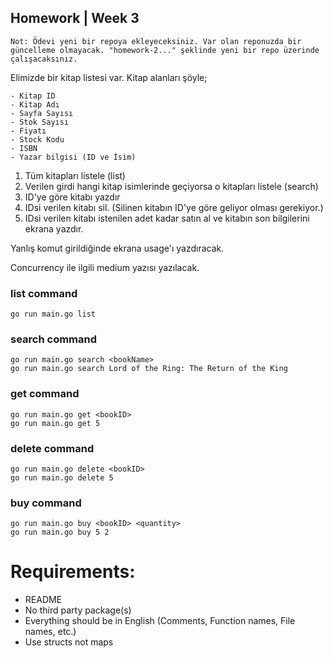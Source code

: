 ## Homework | Week 3
`Not: Ödevi yeni bir repoya ekleyeceksiniz. Var olan reponuzda bir güncelleme olmayacak. "homework-2..." şeklinde yeni bir repo üzerinde çalışacaksınız.`


Elimizde bir kitap listesi var. 
Kitap alanları şöyle;
```
- Kitap ID
- Kitap Adı
- Sayfa Sayısı
- Stok Sayısı
- Fiyatı
- Stock Kodu
- ISBN
- Yazar bilgisi (ID ve İsim)
```

1. Tüm kitapları listele (list)
2. Verilen girdi hangi kitap isimlerinde geçiyorsa o kitapları listele (search)
3. ID'ye göre kitabı yazdır
4. IDsi verilen kitabı sil. (Silinen kitabın ID'ye göre geliyor olması gerekiyor.)
5. IDsi verilen kitabı istenilen adet kadar satın al ve kitabın son bilgilerini ekrana yazdır.

Yanlış komut girildiğinde ekrana usage'ı yazdıracak. 


Concurrency ile ilgili medium yazısı yazılacak. 

### list command
```
go run main.go list
```

### search command 
```
go run main.go search <bookName>
go run main.go search Lord of the Ring: The Return of the King
```

### get command
```
go run main.go get <bookID>
go run main.go get 5
```

### delete command
```
go run main.go delete <bookID>
go run main.go delete 5
```

### buy command
```
go run main.go buy <bookID> <quantity>
go run main.go buy 5 2
```

###
# Requirements:
- README
- No third party package(s)
- Everything should be in English (Comments, Function names, File names, etc.)
- Use structs not maps
